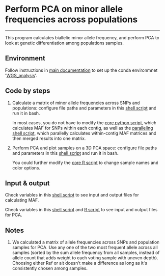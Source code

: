 #  Perform PCA on minor allele frequencies across populations

----
This program calculates biallelic minor allele frequency, and perform PCA to look at genetic differentiation among populations samples.

## Environment
Follow instructions in [main documentation](../../README.md) to set up the conda environmnet '[WGS_analysis](../../conda_environment/WGS_analysis.yml)'.

## Code by steps
1. Calculate a matrix of minor allele frequencies across SNPs and populations: configure file paths and parameters in this [shell script](code/run_calc_maf.sh) and run it in bash. 

    In most cases, you do not have to modify the [core python script](code/calc_maf_biallelic.py), which calculates MAF for SNPs within each contig, as well as the [paralleling shell script](code/calc_maf.sh), which parallelly calculates within-contig MAF matrices and then merged results into one matrix.

2. Perform PCA and plot samples on a 3D PCA space: configure file paths and parameters in this [shell script](code/run_PCA.sh) and run it in bash. 

    You could further modify the [core R script](code/plot_PCA.R) to change sample names and color options.

## Input & output
Check variables in this [shell script](code/run_calc_maf.sh) to see input and output files for calculating MAF.

Check variables in this [shell script](code/run_PCA.sh) and [R script](code/plot_PCA.R) to see input and output files for PCA.

## Notes
1. We calculated a matrix of allele frequencies across SNPs and population samples for PCA. Use any one of the two most frequent allele across all samples (sorted by the sum allele frequency from all samples, instead of allele count that adds weight to each voting sample with uneven depth). Choosing either Ref or alt doesn't make a difference as long as it's consistently chosen among samples.